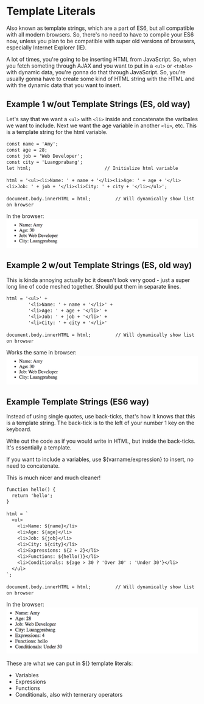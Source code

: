 # Template Literals

Also known as template strings, which are a part of ES6, but all compatible with all modern browsers. So, there's no need to have to compile your ES6 now, unless you plan to be compatible with super old versions of browsers, especially Internet Explorer (IE).

A lot of times, you're going to be inserting HTML from JavaScript. So, when you fetch someting through AJAX and you want to put in a ```<ul>``` or ```<table>``` with dynamic data, you're gonna do that through JavaScript. So, you're usually gonna have to create some kind of HTML string with the HTML and with the dynamic data that you want to insert.

## Example 1 w/out Template Strings (ES, old way)

Let's say that we want a ```<ul>``` with ```<li>``` inside and concatenate the varibales we want to include. Next we want the age variable in another ```<li>```, etc. This is a template string for the html variable.

```
const name = 'Amy';
const age = 28;
const job = 'Web Developer';
const city = 'Luangprabang';
let html;                           // Initialize html variable

html = '<ul><li>Name: ' + name + '</li><li>Age: ' + age + '</li><li>Job: ' + job + '</li><li>City: ' + city + '</li></ul>';

document.body.innerHTML = html;         // Will dynamically show list on browser
```

In the browser:
<kbd>![alt text](img/htmltemplatestr.png "Home page screenshot")</kbd>

##  Example 2 w/out Template Strings (ES, old way)

This is kinda annoying actually bc it doesn't look very good - just a super long line of code meshed together. Should put them in separate lines.

```
html = '<ul>' + 
        '<li>Name: ' + name + '</li>' +
        '<li>Age: ' + age + '</li>' +
        '<li>Job: ' + job + '</li>' +
        '<li>City: ' + city + '</li>'

document.body.innerHTML = html;         // Will dynamically show list on browser
```

Works the same in browser:
<kbd>![alt text](img/htmltemplatestr.png "Home page screenshot")</kbd>

## Example Template Strings (ES6 way)

Instead of using single quotes, use back-ticks, that's how it knows that this is a template string. The back-tick is to the left of your number 1 key on the keyboard.

Write out the code as if you would write in HTML, but inside the back-ticks. It's essentially a template.

If you want to include a variables, use ${varname/expression} to insert, no need to concatenate.

This is much nicer and much cleaner!

```
function hello() {
  return 'hello';
}

html = `
  <ul>
    <li>Name: ${name}</li>
    <li>Age: ${age}</li>
    <li>Job: ${job}</li>
    <li>City: ${city}</li>
    <li>Expressions: ${2 + 2}</li>
    <li>Functions: ${hello()}</li>
    <li>Conditionals: ${age > 30 ? 'Over 30' : 'Under 30'}</li>
  </ul>
`;

document.body.innerHTML = html;         // Will dynamically show list on browser
```

In the browser:
<kbd>![alt text](img/templatelit.png "Home page screenshot")</kbd>

These are what we can put in ${} template literals:
* Variables
* Expressions
* Functions
* Conditionals, also with ternerary operators